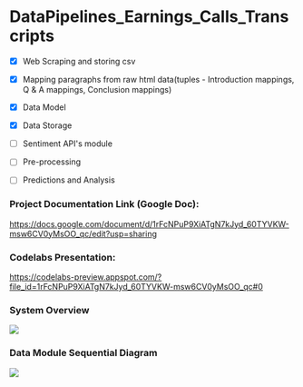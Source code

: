 # DataPipelines_Earnings_Calls_Transcripts
     
   - [x] Web Scraping and storing csv
   - [x] Mapping paragraphs from raw html data(tuples - Introduction mappings, Q & A mappings, Conclusion mappings)
   - [x] Data Model
   - [x] Data Storage
   - [ ] Sentiment API's module 
   - [ ] Pre-processing
   - [ ] Predictions and Analysis


### Project Documentation Link (Google Doc):

https://docs.google.com/document/d/1rFcNPuP9XiATgN7kJyd_60TYVKW-msw6CV0yMsOO_qc/edit?usp=sharing

### Codelabs Presentation:

https://codelabs-preview.appspot.com/?file_id=1rFcNPuP9XiATgN7kJyd_60TYVKW-msw6CV0yMsOO_qc#0

### System Overview

![](https://github.com/jaminaveen/DataPipelines_Earnings_Calls_Transcripts/blob/master/INFO7374%20Project1%20Pipeline.jpeg)


### Data Module Sequential Diagram
![](https://github.com/jaminaveen/DataPipelines_Earnings_Calls_Transcripts/blob/master/Data_Module_Sequence_Diagram.png)
